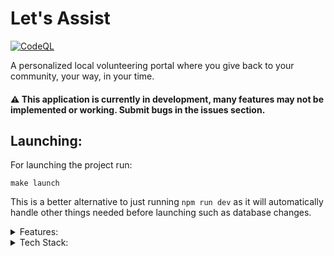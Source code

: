 # Let's Assist
[![CodeQL](https://github.com/rrcoder0167/lets-assist/actions/workflows/codeql.yml/badge.svg)](https://github.com/rrcoder0167/lets-assist/actions/workflows/codeql.yml)

A personalized local volunteering portal where you give back to your community, your way, in your time.

#### ⚠️ This application is currently in development, many features may not be implemented or working. Submit bugs in the issues section.

## Launching:
For launching the project run:
```
make launch
```
This is a better alternative to just running `npm run dev` as it will automatically handle other things needed before launching such as database changes.

<details>
<summary>Features:</summary>
- Sign up with GitHub/Google/Apple/Credentials.
- Log in with GitHub/Google/Apple/Credentials.
- Sign out.
- Create / Edit / Delete opportunities.
- Sign up for / Learn more about opportunities.
</details>

<details>
<summary>Tech Stack:</summary>
- Frontend: Next.js
- Backend: Node.js
- Database: MongoDB
- Database ORM: Prisma
- Styling: Bootstrap CSS
- Authentication: Next-Auth
- Deployed using Vercel
</details>
